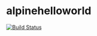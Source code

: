 # alpinehelloworld
[![Build Status](http://127.0.0.1:8080/buildStatus/icon?job=alpinehelloworld)](http://127.0.0.1:8080/job/alpinehelloworld/)
